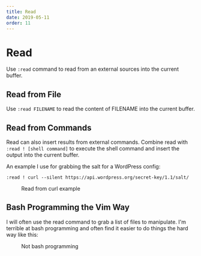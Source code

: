 ```yaml
---
title: Read
date: 2019-05-11
order: 11
---
```


# Read

Use `:read` command to read from an external sources into the current buffer. 

## Read from File

Use `:read FILENAME` to read the content of FILENAME into the current buffer.

## Read from Commands

Read can also insert results from external commands. Combine read with `:read ! [shell command]` to execute the shell command and insert the output into the current buffer.

An example I use for grabbing the salt for a WordPress config:

`:read ! curl --silent https://api.wordpress.org/secret-key/1.1/salt/`

<figure><asciinema-player src="/working-with-vim/casts/read1.cast" font-size="large" cols="58" rows="15"></asciinema-player><figcaption>Read from curl example</figcaption></figure>


## Bash Programming the Vim Way

I will often use the read command to grab a list of files to manipulate. I'm terrible at bash programming and often find it easier to do things the hard way like this:

<figure><asciinema-player src="/working-with-vim/casts/read2.cast" font-size="large" cols="58" rows="15"></asciinema-player><figcaption>Not bash programming</figcaption></figure>
